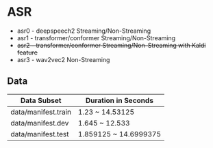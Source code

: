 # ASR

* asr0 - deepspeech2 Streaming/Non-Streaming
* asr1 - transformer/conformer Streaming/Non-Streaming
* ~~asr2 - transformer/conformer Streaming/Non-Streaming with Kaldi feature~~
* asr3 - wav2vec2 Non-Streaming


## Data

| Data Subset         | Duration in Seconds   |
| ------------------- | --------------------- |
| data/manifest.train | 1.23 ~ 14.53125       |
| data/manifest.dev   | 1.645 ~ 12.533        |
| data/manifest.test  | 1.859125 ~ 14.6999375 |
